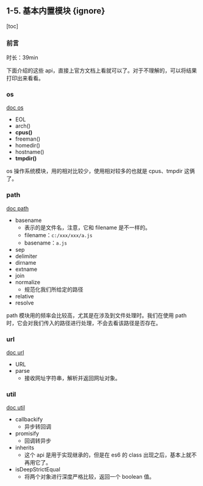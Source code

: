 ## 1-5. 基本内置模块 {ignore}

[toc]

### 前言

时长：39min

下面介绍的这些 api，直接上官方文档上看就可以了。对于不理解的，可以将结果打印出来看看。

### os

[doc os](http://nodejs.cn/api/os.html#os_os)

- EOL
- arch()
- **cpus()**
- freeman()
- homedir()
- hostname()
- **tmpdir()**

os 操作系统模块，用的相对比较少，使用相对较多的也就是 cpus、tmpdir 这俩了。

### path

[doc path](http://nodejs.cn/api/path.html)

- basename
  - 表示的是文件名，注意，它和 filename 是不一样的。
  - filename：`c:/xxx/xxx/a.js`
  - basename：`a.js`
- sep
- delimiter
- dirname
- extname
- join
- normalize
  - 规范化我们所给定的路径
- relative
- resolve

path 模块用的频率会比较高，尤其是在涉及到文件处理时。我们在使用 path 时，它会对我们传入的路径进行处理，不会去看该路径是否存在。

### url

[doc url](http://nodejs.cn/api/url.html)

- URL
- parse
  - 接收网址字符串，解析并返回网址对象。

### util

[doc util](http://nodejs.cn/api/util.html)

- callbackify
  - 异步转回调
- promisify
  - 回调转异步
- inherits
  - 这个 api 是用于实现继承的，但是在 es6 的 class 出现之后，基本上就不再用它了。
- isDeepStrictEqual
  - 将两个对象进行深度严格比较，返回一个 boolean 值。